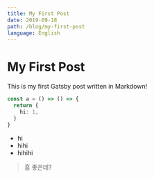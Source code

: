 ```yaml
---
title: My First Post
date: 2019-09-18
path: /blog/my-first-post
language: English
---
```


# My First Post

This is my first Gatsby post written in Markdown!

```typescript
const a = () => () => {
  return {
    hi: 1,
  }
}
```

- hi
- hihi
- hihihi

> 흠 좋은데?

